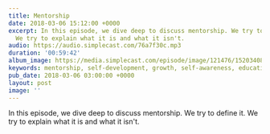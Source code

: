 ```yaml
---
title: Mentorship
date: 2018-03-06 15:12:00 +0000
excerpt: In this episode, we dive deep to discuss mentorship. We try to define it.
  We try to explain what it is and what it isn't.
audio: https://audio.simplecast.com/76a7f30c.mp3
duration: '00:59:42'
album_image: https://media.simplecast.com/episode/image/121476/1520340837-artwork.jpg
keywords: mentorship, self-development, growth, self-awareness, education, progress
pub_date: 2018-03-06 03:00:00 +0000
layout: post
image: ''
---
```

In this episode, we dive deep to discuss mentorship. We try to define it. We try to explain what it is and what it isn't.